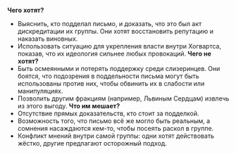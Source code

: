 **Чего хотят?**
- Выяснить, кто подделал письмо, и доказать, что это был акт дискредитации их группы. Они хотят восстановить репутацию и наказать виновных.
- Использовать ситуацию для укрепления власти внутри Хогвартса, показав, что их идеология сильнее любых провокаций.
**Чего не хотят?**
- Быть осмеянными и потерять поддержку среди слизеринцев. Они боятся, что подозрения в поддельности письма могут быть использованы против них, чтобы обвинить их в слабости или манипуляциях.
- Позволить другим фракциям (например, Львиным Сердцам) извлечь из этого выгоду.
**Что им мешает?**
- Отсутствие прямых доказательств, кто стоит за подделкой.
- Возможность того, что письмо всё же могло быть реальным, а сомнения насаждаются кем-то, чтобы посеять раскол в группе.
- Конфликт мнений внутри самой группы: одни хотят действовать жёстко, другие предлагают осторожный подход.